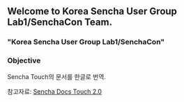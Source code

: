 ## Welcome to Korea Sencha User Group <br>Lab1/SenchaCon Team.

### "Korea Sencha User Group Lab1/SenchaCon"

### Objective

Sencha Touch의 문서를 한글로 번역.

참고자료: <a href="http://docs.sencha.com/touch/2-0/#!/video">Sencha Docs Touch 2.0</a>
